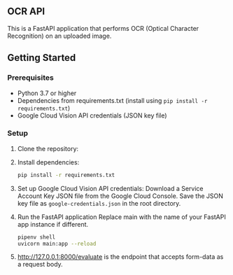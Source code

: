 ## OCR API

This is a FastAPI application that performs OCR (Optical Character Recognition) on an uploaded image.
## Getting Started

### Prerequisites

- Python 3.7 or higher
- Dependencies from requirements.txt (install using `pip install -r requirements.txt`)
- Google Cloud Vision API credentials (JSON key file)

### Setup

1. Clone the repository:
2. Install dependencies:

   ```bash
   pip install -r requirements.txt
3. Set up Google Cloud Vision API credentials:
Download a Service Account Key JSON file from the Google Cloud Console.
Save the JSON key file as `google-credentials.json` in the root directory.
4. Run the FastAPI application
  Replace main with the name of your FastAPI app instance if different.
   ```bash
   pipenv shell
   uvicorn main:app --reload
5. http://127.0.0.1:8000/evaluate is the endpoint that accepts form-data as a request body.